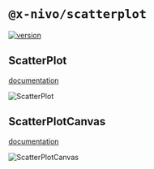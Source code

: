 # `@x-nivo/scatterplot`

[![version](https://img.shields.io/npm/v/@x-nivo/scatterplot.svg?style=flat-square)](https://www.npmjs.com/package/@x-nivo/scatterplot)

## ScatterPlot

[documentation](http://nivo.rocks/scatterplot)

![ScatterPlot](./doc/scatterplot.png)

## ScatterPlotCanvas

[documentation](http://nivo.rocks/scatterplot/canvas)

![ScatterPlotCanvas](./doc/scatterplot-canvas.png)

